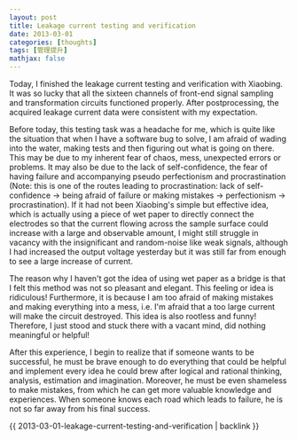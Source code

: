 ```yaml
---
layout: post
title: Leakage current testing and verification
date: 2013-03-01
categories: [thoughts]
tags: [管理提升]
mathjax: false
---
```


Today, I finished the leakage current testing and verification with Xiaobing. It was so lucky that all the sixteen channels of front-end signal sampling and transformation circuits functioned properly. After postprocessing, the acquired leakage current data were consistent with my expectation.

Before today, this testing task was a headache for me, which is quite like the situation that when I have a software bug to solve, I am afraid of wading into the water, making tests and then figuring out what is going on there. This may be due to my inherent fear of chaos, mess, unexpected errors or problems. It may also be due to the lack of self-confidence, the fear of having failure and accompanying pseudo perfectionism and procrastination (Note: this is one of the routes leading to procrastination: lack of self-confidence → being afraid of failure or making mistakes → perfectionism → procrastination). If it had not been Xiaobing's simple but effective idea, which is actually using a piece of wet paper to directly connect the electrodes so that the current flowing across the sample surface could increase with a large and observable amount, I might still struggle in vacancy with the insignificant and random-noise like weak signals, although I had increased the output voltage yesterday but it was still far from enough to see a large increase of current.

The reason why I haven't got the idea of using wet paper as a bridge is that I felt this method was not so pleasant and elegant. This feeling or idea is ridiculous! Furthermore, it is because I am too afraid of making mistakes and making everything into a mess, i.e. I'm afraid that a too large current will make the circuit destroyed. This idea is also rootless and funny!  Therefore, I just stood and stuck there with a vacant mind, did nothing meaningful or helpful!

After this experience, I begin to realize that if someone wants to be successful, he must be brave enough to do everything that could be helpful and implement every idea he could brew after logical and rational thinking, analysis, estimation and imagination. Moreover, he must be even shameless to make mistakes, from which he can get more valuable knowledge and experiences. When someone knows each road which leads to failure, he is not so far away from his final success.

{{ 2013-03-01-leakage-current-testing-and-verification | backlink }}
